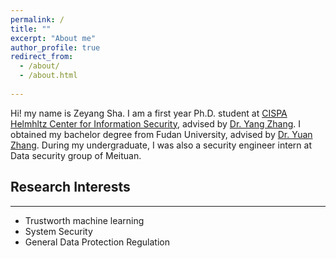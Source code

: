 ```yaml
---
permalink: /
title: ""
excerpt: "About me"
author_profile: true
redirect_from: 
  - /about/
  - /about.html
  
---
```


Hi! my name is Zeyang Sha. I am a first year Ph.D. student at [CISPA Helmhltz Center for Information Security](https://cispa.de/), advised by [Dr. Yang Zhang](https://yangzhangalmo.github.io/). I obtained my bachelor degree from Fudan University, advised by [Dr. Yuan Zhang](https://yuanxzhang.github.io/). During my undergraduate, I was  also a security engineer intern at Data security group of Meituan.

## Research Interests

---

- Trustworth machine learning
- System Security
- General Data Protection Regulation

